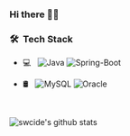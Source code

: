 ### Hi there 🙌🏻
 

<h3> 🛠 &nbsp;Tech Stack</h3>

- 💻 &nbsp;
  ![Java](https://img.shields.io/badge/-Java-333333?style=flat&logo=Java&logoColor=007396)
  ![Spring-Boot](https://img.shields.io/badge/Spring_Boot-6DB33F?style=flat-square&logo=SpringBoot&logoColor=white)

- 🛢 &nbsp;
  ![MySQL](https://img.shields.io/badge/-MySQL-333333?style=flat&logo=mysql)
  ![Oracle](https://img.shields.io/badge/Orcale-4479A1?style=flat-square&logo=Oracle&logoColor=white)


<br/>

![swcide's github stats](https://github-readme-stats.vercel.app/api?username=swcide&theme=gruvbox&show_icons=true)

